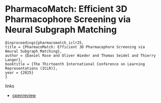 # PharmacoMatch: Efficient 3D Pharmacophore Screening via Neural Subgraph Matching

```
@inproceedings{pharmacomatch_iclr25,
title = {PharmacoMatch: Efficient 3D Pharmacophore Screening via Neural Subgraph Matching},
author = {Daniel Rose and Oliver Wieder and Thomas Seidel and Thierry Langer},
booktitle = {The Thirteenth International Conference on Learning Representations (ICLR)},
year = {2025}
}
```

links
- [openreview](https://openreview.net/forum?id=27Qk18IZum)

